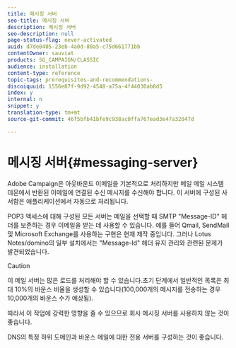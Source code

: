 ```yaml
---
title: 메시징 서버
seo-title: 메시징 서버
description: 메시징 서버
seo-description: null
page-status-flag: never-activated
uuid: d7de0405-23eb-4a0d-80a5-c75d661771bb
contentOwner: sauviat
products: SG_CAMPAIGN/CLASSIC
audience: installation
content-type: reference
topic-tags: prerequisites-and-recommendations-
discoiquuid: 1556e87f-9d92-4548-a75a-4f44030ab8d5
index: y
internal: n
snippet: y
translation-type: tm+mt
source-git-commit: 46f5bfb41bfe9c938ac0ffa767ead3e47a32047d

---
```



# 메시징 서버{#messaging-server}

Adobe Campaign은 아웃바운드 이메일을 기본적으로 처리하지만 메일 메일 시스템 데몬에서 반환된 이메일에 연결된 수신 메시지를 수신해야 합니다. 이 서버에 구성된 사서함은 애플리케이션에서 자동으로 처리됩니다.

POP3 액세스에 대해 구성된 모든 서버는 메일을 선택할 때 SMTP &quot;Message-ID&quot; 헤더를 보존하는 경우 이메일을 받는 데 사용할 수 있습니다. 예를 들어 Qmail, SendMail 및 Microsoft Exchange를 사용하는 구현은 현재 제작 중입니다. 그러나 Lotus Notes/domino의 일부 설치에서는 &quot;Message-Id&quot; 헤더 유지 관리와 관련된 문제가 발견되었습니다.

>[!CAUTION]
>
>이 메일 서버는 많은 로드를 처리해야 할 수 있습니다.초기 단계에서 일반적인 목록은 최대 10%의 바운스 비율을 생성할 수 있습니다(100,000개의 메시지를 전송하는 경우 10,000개의 바운스 수가 예상됨).
>
>따라서 이 작업에 강력한 영향을 줄 수 있으므로 회사 메시징 서버를 사용하지 않는 것이 좋습니다.
>
>DNS의 특정 하위 도메인과 바운스 메일에 대한 전용 서버를 구성하는 것이 좋습니다.

